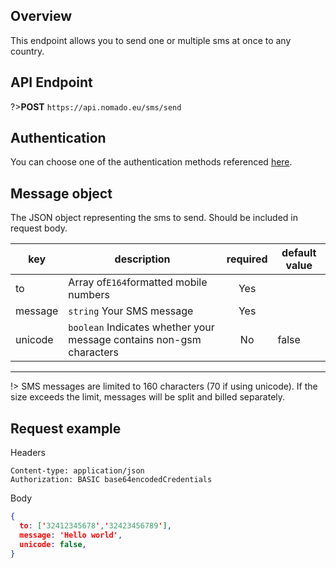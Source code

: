 ## Overview
This endpoint allows you to send one or multiple sms at once to any country.

## API Endpoint

?>**POST** `https://api.nomado.eu/sms/send`

## Authentication
You can choose one of the authentication methods referenced [here](/authentication.md).

## Message object
The JSON object representing the sms to send. Should be included in request body.

| key | description | required | default value |
|---|---|:---:|---|
|to|Array of`E164`formatted mobile numbers | Yes |  |
|message|`string` Your SMS message| Yes | |
|unicode|`boolean` Indicates whether your message contains non-gsm characters | No | false |

---

!> SMS messages are limited to 160 characters (70 if using unicode). If the size exceeds the limit, messages will be split and billed separately.

## Request example
Headers
```
Content-type: application/json
Authorization: BASIC base64encodedCredentials
```
Body
```json
{
  to: ['32412345678','32423456789'],
  message: 'Hello world',
  unicode: false,
}
```
